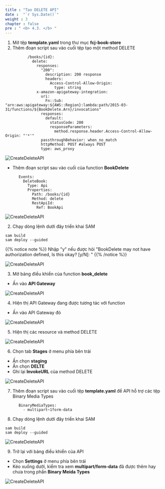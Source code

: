 ```yaml
---
title : "Tạo DELETE API"
date :  "`r Sys.Date()`" 
weight : 3
chapter : false
pre : " <b> 4.3. </b> "
---
```

1. Mở tệp **template.yaml** trong thư mục **fcj-book-store**
2. Thêm đoạn script sau vào cuối tệp tạo một method DELETE
```
          /books/{id}:
            delete:
              responses:
                "200":
                  description: 200 response
                  headers:
                    Access-Control-Allow-Origin:
                      type: string
              x-amazon-apigateway-integration:
                uri:
                  Fn::Sub: "arn:aws:apigateway:${AWS::Region}:lambda:path/2015-03-31/functions/${BookDelete.Arn}/invocations"
                responses:
                  default:
                    statusCode: 200
                    responseParameters:
                      method.response.header.Access-Control-Allow-Origin: "'*'"
                passthroughBehavior: when_no_match
                httpMethod: POST #always POST
                type: aws_proxy
```
![CreateDeleteAPI](/images/4-config-api-gw/4-config-api-gw-15.png?featherlight=false&width=90pc)

- Thêm đoạn script sau vào cuối của function **BookDelete** 
```
      Events:
        DeleteBook:
          Type: Api
          Properties:
            Path: /books/{id}
            Method: delete
            RestApiId:
              Ref: BookApi
```

![CreateDeleteAPI](/images/4-config-api-gw/4-config-api-gw-16.png?featherlight=false&width=90pc)

2. Chạy dòng lệnh dưới đây triển khai SAM
```
sam build
sam deploy --guided
```

{{% notice note %}}
Nhập "y" nếu được hỏi "BookDelete may not have authorization defined, Is this okay? [y/N]: "
{{% /notice %}}

![CreateDeleteAPI](/images/4-config-api-gw/4-config-api-gw-17.png?featherlight=false&width=90pc)

3. Mở bảng điều khiển của function **book_delete**
- Ấn vào **API Gateway**

![CreateDeleteAPI](/images/4-config-api-gw/4-config-api-gw-18.png?featherlight=false&width=90pc)

4. Hiện thị API Gateway đang được tương tác với function
- Ấn vào API Gateway đó

![CreateDeleteAPI](/images/4-config-api-gw/4-config-api-gw-19.png?featherlight=false&width=90pc)

5. Hiện thị các resource và method DELETE

![CreateDeleteAPI](/images/4-config-api-gw/4-config-api-gw-20.png?featherlight=false&width=90pc)

6. Chọn tab **Stages** ở menu phía bên trái
- Ấn chọn **staging**
- Ấn chọn **DELTE**
- Ghi lại **InvokeURL** của method DELETE

![CreateDeleteAPI](/images/4-config-api-gw/4-config-api-gw-21.png?featherlight=false&width=90pc)

7. Thêm đoạn script sau vào cuối tệp **template.yaml** để API hỗ trợ các tệp Binary Media Types
```
      BinaryMediaTypes: 
        - multipart~1form-data
```
8. Chạy dòng lệnh dưới đây triển khai SAM
```
sam build
sam deploy --guided
```

![CreateDeleteAPI](/images/4-config-api-gw/4-config-api-gw-22.png?featherlight=false&width=90pc)

9. Trở lại với bảng điều khiển của API
- Chọn **Settings** ở menu phía bên trái
- Kéo xuống dưới, kiểm tra xem **multipart/form-data** đã được thêm hay chưa trong phần **Binary Meida Types**

![CreateDeleteAPI](/images/4-config-api-gw/4-config-api-gw-23.png?featherlight=false&width=90pc)


